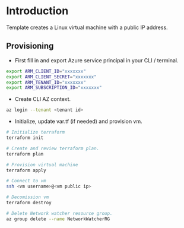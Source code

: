 # Introduction

Template creates a Linux virtual machine with a public IP address.

## Provisioning

- First fill in and export Azure service principal in your CLI / terminal.

```bash
export ARM_CLIENT_ID="xxxxxxx"
export ARM_CLIENT_SECRET="xxxxxxx"
export ARM_TENANT_ID="xxxxxxx"
export ARM_SUBSCRIPTION_ID="xxxxxxx"
```

- Create CLI AZ context.

```bash
az login --tenant <tenant id>
```

- Initialize, update var.tf (if needed) and provision vm.

```bash
# Initialize terraform
terraform init

# Create and review terraform plan.
terraform plan

# Provision virtual machine
terraform apply

# Connect to vm 
ssh <vm username>@<vm public ip>

# Decomission vm
terraform destroy

# Delete Network watcher resource group.
az group delete --name NetworkWatcherRG
```

